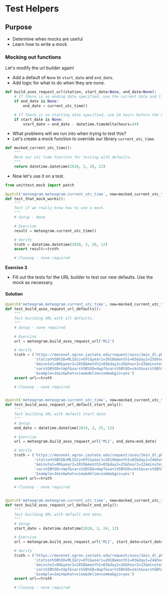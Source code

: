 <link rel="stylesheet" href="https://stackpath.bootstrapcdn.com/bootstrap/4.3.1/css/bootstrap.min.css" integrity="sha384-ggOyR0iXCbMQv3Xipma34MD+dH/1fQ784/j6cY/iJTQUOhcWr7x9JvoRxT2MZw1T" crossorigin="anonymous">

# Test Helpers

## Purpose
* Determine when mocks are useful
* Learn how to write a mock

### Mocking out functions
Let's modify the url builder again!

* Add a default of `None` to `start_date` and `end_date`.
* Add logic for what to do when they are none.

```python
def build_asos_request_url(station, start_date=None, end_date=None):
    # If there is no ending date specified, use the current date and time
    if end_date is None:
        end_date = current_utc_time()

    # If there is no starting date specified, use 24 hours before the ending date and time
    if start_date is None:
        start_date = end_date - datetime.timedelta(hours=24)
```

* What problems will we run into when trying to test this?
* Let's create a mock function to override our library `current_utc_time`.

```python
def mocked_current_utc_time():
    """
    Mock our utc time function for testing with defaults.
    """
    return datetime.datetime(2018, 3, 26, 12)
```

* Now let's use it on a test.

```python
from unittest.mock import patch

@patch('meteogram.meteogram.current_utc_time', new=mocked_current_utc_time)
def test_that_mock_works():
    """
    Test if we really know how to use a mock.
    """
    # Setup - None

    # Exercise
    result = meteogram.current_utc_time()

    # Verify
    truth = datetime.datetime(2018, 3, 26, 12)
    assert result==truth

    # Cleanup - none required
```

<div class="alert alert-success">
<b>Exercise 3</b>
  <ul>
    <li>Fill out the tests for the URL builder to test our new defaults.
        Use the mock as necessary.</li>
  </ul>
</div>

#### Solution
```python
@patch('meteogram.meteogram.current_utc_time', new=mocked_current_utc_time)
def test_build_asos_request_url_defaults():
    """
    Test building URL with all defaults.
    """
    # Setup - none required

    # Exercise
    url = meteogram.build_asos_request_url('MLI')

    # Verify
    truth = ('https://mesonet.agron.iastate.edu/request/asos/1min_dl.php?'
             'station%5B%5D=MLI&tz=UTC&year1=2018&month1=03&day1=25&hour1=12'
             '&minute1=00&year2=2018&month2=03&day2=26&hour2=12&minute2=00&'
             'vars%5B%5D=tmpf&vars%5B%5D=dwpf&vars%5B%5D=sknt&vars%5B%5D=drct'
             '&sample=1min&what=view&delim=comma&gis=yes')
    assert url==truth

    # Cleanup - none required


@patch('meteogram.meteogram.current_utc_time', new=mocked_current_utc_time)
def test_build_asos_request_url_default_start_only():
    """
    Test building URL with default start date.
    """
    # Setup
    end_date = datetime.datetime(2019, 3, 25, 12)

    # Exercise
    url = meteogram.build_asos_request_url('MLI', end_date=end_date)

    # Verify
    truth = ('https://mesonet.agron.iastate.edu/request/asos/1min_dl.php?'
             'station%5B%5D=MLI&tz=UTC&year1=2019&month1=03&day1=24&hour1=12'
             '&minute1=00&year2=2019&month2=03&day2=25&hour2=12&minute2=00&'
             'vars%5B%5D=tmpf&vars%5B%5D=dwpf&vars%5B%5D=sknt&vars%5B%5D=drct'
             '&sample=1min&what=view&delim=comma&gis=yes')
    assert url==truth

    # Cleanup - none required


@patch('meteogram.meteogram.current_utc_time', new=mocked_current_utc_time)
def test_build_asos_request_url_default_end_only():
    """
    Test building URL with default end date.
    """
    # Setup
    start_date = datetime.datetime(2018, 3, 24, 12)

    # Exercise
    url = meteogram.build_asos_request_url('MLI', start_date=start_date)

    # Verify
    truth = ('https://mesonet.agron.iastate.edu/request/asos/1min_dl.php?'
             'station%5B%5D=MLI&tz=UTC&year1=2018&month1=03&day1=24&hour1=12'
             '&minute1=00&year2=2018&month2=03&day2=26&hour2=12&minute2=00&'
             'vars%5B%5D=tmpf&vars%5B%5D=dwpf&vars%5B%5D=sknt&vars%5B%5D=drct'
             '&sample=1min&what=view&delim=comma&gis=yes')
    assert url==truth

    # Cleanup - none required
```

